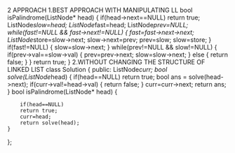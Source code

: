2 APPROACH 
1.BEST APPROACH WITH MANIPULATING LL
 bool isPalindrome(ListNode* head) 
    {
        if(head->next==NULL)
        return true;
        ListNode*slow=head;
        ListNode*fast=head;
        ListNode*prev=NULL;
        while(fast!=NULL && fast->next!=NULL)
        {
            fast=fast->next->next;
            ListNode*store=slow->next;
            slow->next=prev;
            prev=slow;
            slow=store;
        }
        if(fast!=NULL)
        {
            slow=slow->next;
        }
        while(prev!=NULL && slow!=NULL)
        {
            if(prev->val==slow->val)
            {
                prev=prev->next;
                slow=slow->next;
            }
            else
            {
                return false;
            }
        }
        return true;
    }
2.WITHOUT CHANGING THE STRUCTURE OF LINKED LIST
class Solution {
public:
    ListNode*curr;
    bool solve(ListNode*head)
    {
        if(head==NULL)
        return true;
        bool ans = solve(head->next);
        if(curr->val!=head->val)
        {
            return false;
        }
        curr=curr->next;
        return ans;
    }
    bool isPalindrome(ListNode* head) 
    {

        if(head==NULL)
        return true;
        curr=head;
        return solve(head);
    }
};